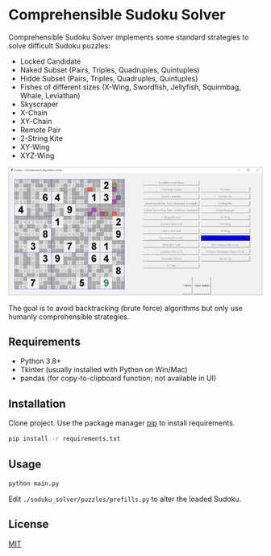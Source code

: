 # Comprehensible Sudoku Solver

Comprehensible Sudoku Solver implements some standard strategies to solve difficult Sudoku puzzles:
- Locked Candidate
- Naked Subset (Pairs, Triples, Quadruples, Quintuples)
- Hidde Subset (Pairs, Triples, Quadruples, Quintuples)
- Fishes of different sizes (X-Wing, Swordfish, Jellyfish, Squirmbag, Whale, Leviathan)
- Skyscraper
- X-Chain
- XY-Chain
- Remote Pair
- 2-String Kite
- XY-Wing
- XYZ-Wing

![Screenshot](./static/screenshot.png)

The goal is to avoid backtracking (brute force) algorithms but only use humanly comprehensible strategies.

## Requirements

- Python 3.8+
- Tkinter (usually installed with Python on Win/Mac)
- pandas (for copy-to-clipboard function; not available in UI)

## Installation

Clone project. Use the package manager [pip](https://pypi.org/project/pip/) to install requirements.

```bash
pip install -r requirements.txt
```

## Usage

```bash
python main.py
```

Edit <code>./soduku_solver/puzzles/prefills.py</code> to alter the loaded Sudoku.

## License
[MIT](https://choosealicense.com/licenses/mit/)